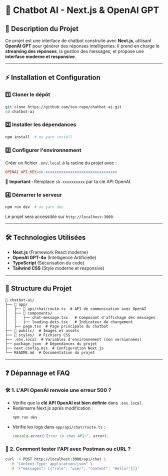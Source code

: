 # 🚀 Chatbot AI - Next.js & OpenAI GPT

## 📌 Description du Projet
Ce projet est une interface de chatbot construite avec **Next.js**, utilisant **OpenAI GPT** pour générer des réponses intelligentes. Il prend en charge le **streaming des réponses**, la gestion des messages, et propose une **interface moderne et responsive**.

---

## ⚡ Installation et Configuration

### 1️⃣ **Cloner le dépôt**
```bash
git clone https://github.com/ton-repo/chatbot-ai.git
cd chatbot-ai
```

### 2️⃣ **Installer les dépendances**
```bash
npm install  # ou yarn install
```

### 3️⃣ **Configurer l'environnement**
Créer un fichier `.env.local` à la racine du projet avec :
```ini
OPENAI_API_KEY=sk-xxxxxxxxxxxxxxxxxxxxxxxxxxxxxxxx
```

📌 **Important :** Remplace `sk-xxxxxxxxxx` par ta clé API OpenAI.

### 4️⃣ **Démarrer le serveur**
```bash
npm run dev  # ou yarn dev
```
Le projet sera accessible sur `http://localhost:3000`.

---

## 🛠️ Technologies Utilisées
- **Next.js** (Framework React moderne)
- **OpenAI GPT-4o** (Intelligence Artificielle)
- **TypeScript** (Sécurisation du code)
- **Tailwind CSS** (Style moderne et responsive)

---

## 📂 Structure du Projet
```
📂 chatbot-ai/
├── 📂 app/
│   ├── 📂 api/chat/route.ts  # API de communication avec OpenAI
│   ├── 📂 components/
│   │   ├── chat-message.tsx   # Composant d'affichage des messages
│   │   ├── loading-dots.tsx   # Indicateur de chargement
│   ├── page.tsx  # Page principale du chatbot
├── 📂 public/  # Images et assets
├── 📂 styles/  # Fichiers CSS
├── .env.local  # Variables d'environnement (non versionnées)
├── package.json  # Dépendances du projet
├── next.config.mjs  # Configuration Next.js
└── README.md  # Documentation du projet
```

---

## ❓ Dépannage et FAQ

### 🛠 **1. L'API OpenAI renvoie une erreur 500 ?**
- Vérifie que la **clé API OpenAI est bien définie** dans `.env.local`.
- Redémarre Next.js après modification :
  ```bash
  npm run dev
  ```
- Vérifie les logs dans `app/api/chat/route.ts` :
  ```typescript
  console.error("Error in chat API:", error);
  ```

### 🔗 **2. Comment tester l'API avec Postman ou cURL ?**
```bash
curl -X POST http://localhost:3000/api/chat \
  -H "Content-Type: application/json" \
  -d '{"messages": [{"role": "user", "content": "Hello!"}]}'
```



